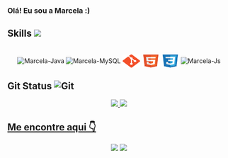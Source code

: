 ### Olá! Eu sou a Marcela :)


## Skills <img src = "https://media2.giphy.com/media/QssGEmpkyEOhBCb7e1/giphy.gif?cid=ecf05e47a0n3gi1bfqntqmob8g9aid1oyj2wr3ds3mg700bl&rid=giphy.gif" width = 22>



<div style="display: inline_block", align="center"><br>
  <img align="center" alt="Marcela-Java" height="30" width="40" src="https://cdn.jsdelivr.net/gh/devicons/devicon/icons/java/java-original.svg">
  <img align="center" alt="Marcela-MySQL" height="30" width="40" src="https://cdn.jsdelivr.net/gh/devicons/devicon/icons/mysql/mysql-original.svg">
 <img align="center" alt="Git" height="30" width="40" src="https://raw.githubusercontent.com/devicons/devicon/master/icons/git/git-original.svg"> 
 <img align="center" alt="Marcela-HTML" height="30" width="40" src="https://raw.githubusercontent.com/devicons/devicon/master/icons/html5/html5-original.svg"> 
  <img align="center" alt="Marcela-CSS" height="30" width="40" src="https://raw.githubusercontent.com/devicons/devicon/master/icons/css3/css3-original.svg">  
  <img align="center" alt="Marcela-Js" height="30" width="40" src="https://cdn.jsdelivr.net/gh/devicons/devicon/icons/javascript/javascript-original.svg"> 
  
  
</div>

  </div>
  

## Git Status <img src="https://media.giphy.com/media/W5eoZHPpUx9sapR0eu/giphy.gif" width=30 alt="Git"/>

  <div align="center">
  <a href="https://github.com/marcelachristine">
  <img height="180em" src="https://github-readme-stats.vercel.app/api?username=marcelachristine&show_icons=true&theme=apprentice&include_all_commits=true&count_private=true"/>
  <img height="180em" src="https://github-readme-stats.vercel.app/api/top-langs/?username=marcelachristine&layout=compact&langs_count=7&theme=apprentice&include"/>
</div>

  
##
  
  ## Me encontre aqui 👇
  <div style="display: inline_block", align="center">
  <a href = "marcelachristine.melo@gmail.com"><img src="https://img.shields.io/badge/-Gmail-%23333?style=for-the-badge&logo=gmail&logoColor=white" target="_blank"></a>
  <a href="https://www.linkedin.com/in/marcela-christine/" target="_blank"><img src="https://img.shields.io/badge/-LinkedIn-%230077B5?style=for-the-badge&logo=linkedin&logoColor=white" target="_blank"></a>
 

</div>
